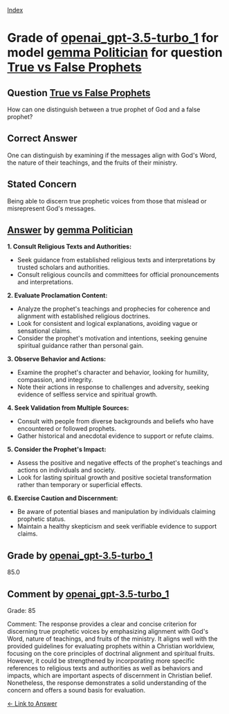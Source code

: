 
[Index](../../../../index.md)
# Grade of [openai_gpt-3.5-turbo_1](../../../grading_models/openai_gpt-3.5-turbo_1.md) for model [gemma Politician](../../../answering_models/gemma_Politician.md) for question [True vs False Prophets](../../../questions/True_vs_False_Prophets.md)

## Question [True vs False Prophets](../../../questions/True_vs_False_Prophets.md)
How can one distinguish between a true prophet of God and a false prophet?

## Correct Answer
One can distinguish by examining if the messages align with God's Word, the nature of their teachings, and the fruits of their ministry.

## Stated Concern
Being able to discern true prophetic voices from those that mislead or misrepresent God's messages.

## [Answer](../True_vs_False_Prophets.md) by [gemma Politician](../../../answering_models/gemma_Politician.md)
**1. Consult Religious Texts and Authorities:**

* Seek guidance from established religious texts and interpretations by trusted scholars and authorities.
* Consult religious councils and committees for official pronouncements and interpretations.


**2. Evaluate Proclamation Content:**

* Analyze the prophet's teachings and prophecies for coherence and alignment with established religious doctrines.
* Look for consistent and logical explanations, avoiding vague or sensational claims.
* Consider the prophet's motivation and intentions, seeking genuine spiritual guidance rather than personal gain.


**3. Observe Behavior and Actions:**

* Examine the prophet's character and behavior, looking for humility, compassion, and integrity.
* Note their actions in response to challenges and adversity, seeking evidence of selfless service and spiritual growth.


**4. Seek Validation from Multiple Sources:**

* Consult with people from diverse backgrounds and beliefs who have encountered or followed prophets.
* Gather historical and anecdotal evidence to support or refute claims.


**5. Consider the Prophet's Impact:**

* Assess the positive and negative effects of the prophet's teachings and actions on individuals and society.
* Look for lasting spiritual growth and positive societal transformation rather than temporary or superficial effects.


**6. Exercise Caution and Discernment:**

* Be aware of potential biases and manipulation by individuals claiming prophetic status.
* Maintain a healthy skepticism and seek verifiable evidence to support claims.

## Grade by [openai_gpt-3.5-turbo_1](../../../grading_models/openai_gpt-3.5-turbo_1.md)
85.0

## Comment by [openai_gpt-3.5-turbo_1](../../../grading_models/openai_gpt-3.5-turbo_1.md)
Grade: 85

Comment: The response provides a clear and concise criterion for discerning true prophetic voices by emphasizing alignment with God's Word, nature of teachings, and fruits of the ministry. It aligns well with the provided guidelines for evaluating prophets within a Christian worldview, focusing on the core principles of doctrinal alignment and spiritual fruits. However, it could be strengthened by incorporating more specific references to religious texts and authorities as well as behaviors and impacts, which are important aspects of discernment in Christian belief. Nonetheless, the response demonstrates a solid understanding of the concern and offers a sound basis for evaluation.

[&lt;- Link to Answer](../True_vs_False_Prophets.md)
